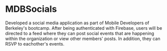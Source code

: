 # MDBSocials

Developed a social media application as part of Mobile Developers of Berkeley's bootcamp. After being authenticated with Firebase, users will be directed to a feed where they can post social events that are happening within the organization or view other members' posts. In addition, they can RSVP to eachother's events.
